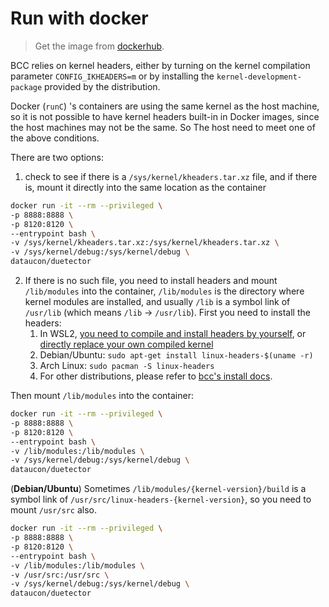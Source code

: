 # Run with docker

> Get the image from [dockerhub](https://hub.docker.com/r/dataucon/duetector/).

BCC relies on kernel headers, either by turning on the kernel compilation parameter `CONFIG_IKHEADERS=m` or by installing the `kernel-development-package` provided by the distribution.

Docker (`runC`) 's containers are using the same kernel as the host machine, so it is not possible to have kernel headers built-in in Docker images, since the host machines may not be the same. So The host need to meet one of the above conditions.

There are two options:

1. check to see if there is a `/sys/kernel/kheaders.tar.xz` file, and if there is, mount it directly into the same location as the container

```Bash
docker run -it --rm --privileged \
-p 8888:8888 \
-p 8120:8120 \
--entrypoint bash \
-v /sys/kernel/kheaders.tar.xz:/sys/kernel/kheaders.tar.xz \
-v /sys/kernel/debug:/sys/kernel/debug \
dataucon/duetector
```

2. If there is no such file, you need to install headers and mount `/lib/modules` into the container, `/lib/modules` is the directory where kernel modules are installed, and usually `/lib` is a symbol link of `/usr/lib` (which means `/lib` -> `/usr/lib`). First you need to install the headers:
   1. In WSL2, [you need to compile and install headers by yourself](https://github.com/iovisor/bcc/blob/master/INSTALL.md#install-packages), or [directly replace your own compiled kernel](https://learn.microsoft.com/en-us/windows/wsl/wsl-config)
   2. Debian/Ubuntu: `sudo apt-get install linux-headers-$(uname -r)`
   3. Arch Linux: `sudo pacman -S linux-headers`
   4. For other distributions, please refer to [bcc&#39;s install docs](https://github.com/iovisor/bcc/blob/master/INSTALL.md).

Then mount `/lib/modules` into the container:

```Bash
docker run -it --rm --privileged \
-p 8888:8888 \
-p 8120:8120 \
--entrypoint bash \
-v /lib/modules:/lib/modules \
-v /sys/kernel/debug:/sys/kernel/debug \
dataucon/duetector
```

(**Debian/Ubuntu**) Sometimes `/lib/modules/{kernel-version}/build` is a symbol link of `/usr/src/linux-headers-{kernel-version}`, so you need to mount `/usr/src` also.

```Bash
docker run -it --rm --privileged \
-p 8888:8888 \
-p 8120:8120 \
--entrypoint bash \
-v /lib/modules:/lib/modules \
-v /usr/src:/usr/src \
-v /sys/kernel/debug:/sys/kernel/debug \
dataucon/duetector
```
